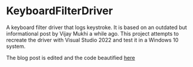 # KeyboardFilterDriver

A keyboard filter driver that logs keystroke. It is based on an outdated but informational post by Vijay Mukhi a while ago. This project attempts to recreate the driver with Visual Studio 2022 and test it in a Windows 10 system.

The blog post is edited and the code beautified [here](https://github.com/mn297/KeyboardFilterDriver/blob/main/VijayMukhiBlogPost.md)
